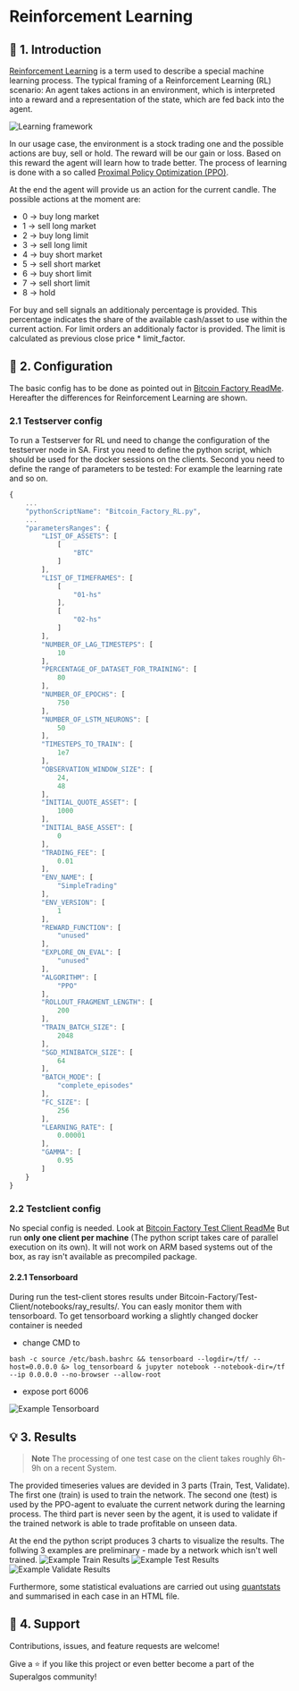 # Reinforcement Learning
## 💫 1. Introduction
[Reinforcement Learning](https://en.wikipedia.org/wiki/Reinforcement_learning) is a term used to describe a special machine learning process. The typical framing of a Reinforcement Learning (RL) scenario: An agent takes actions in an environment, which is interpreted into a reward and a representation of the state, which are fed back into the agent.

![Learning framework](https://upload.wikimedia.org/wikipedia/commons/1/1b/Reinforcement_learning_diagram.svg "RL Framework")

In our usage case, the environment is a stock trading one and the possible actions are buy, sell or hold. The reward will be our gain or loss. Based on this reward the agent will learn how to trade better. The process of learning is done with a so called [Proximal Policy Optimization (PPO)](https://en.wikipedia.org/wiki/Proximal_Policy_Optimization).

At the end the agent will provide us an action for the current candle. The possible actions at the moment are:
* 0 -> buy long market
* 1 -> sell long market
* 2 -> buy long limit
* 3 -> sell long limit
* 4 -> buy short market
* 5 -> sell short market
* 6 -> buy short limit
* 7 -> sell short limit
* 8 -> hold

For buy and sell signals an additionaly percentage is provided. This percentage indicates the share of the available cash/asset to use within the current action.
For limit orders an additionaly factor is provided. The limit is calculated as previous close price * limit_factor.

## 📒 2. Configuration
The basic config has to be done as pointed out in [Bitcoin Factory ReadMe](./README.md). Hereafter the differences for Reinforcement Learning are shown.
### 2.1 Testserver config
To run a Testserver for RL und need to change the configuration of the testserver node in SA. First you need to define the python script, which should be used for the docker sessions on the clients.
Second you need to define the range of parameters to be tested: For example the learning rate and so on.
```js
{
    ...
    "pythonScriptName": "Bitcoin_Factory_RL.py",
    ...
    "parametersRanges": {
        "LIST_OF_ASSETS": [
            [
                "BTC"
            ]
        ],
        "LIST_OF_TIMEFRAMES": [
            [
                "01-hs"
            ],
            [
                "02-hs"
            ]
        ],
        "NUMBER_OF_LAG_TIMESTEPS": [
            10
        ],
        "PERCENTAGE_OF_DATASET_FOR_TRAINING": [
            80
        ],
        "NUMBER_OF_EPOCHS": [
            750
        ],
        "NUMBER_OF_LSTM_NEURONS": [
            50
        ],
        "TIMESTEPS_TO_TRAIN": [
            1e7
        ],
        "OBSERVATION_WINDOW_SIZE": [
            24,
            48
        ],
        "INITIAL_QUOTE_ASSET": [
            1000
        ],
        "INITIAL_BASE_ASSET": [
            0
        ],
        "TRADING_FEE": [
            0.01
        ],
        "ENV_NAME": [
            "SimpleTrading"
        ],
        "ENV_VERSION": [
            1
        ],
        "REWARD_FUNCTION": [
            "unused"
        ],
        "EXPLORE_ON_EVAL": [
            "unused"
        ],
        "ALGORITHM": [
            "PPO"
        ],
        "ROLLOUT_FRAGMENT_LENGTH": [
            200
        ],
        "TRAIN_BATCH_SIZE": [
            2048
        ],
        "SGD_MINIBATCH_SIZE": [
            64
        ],
        "BATCH_MODE": [
            "complete_episodes"
        ],
        "FC_SIZE": [
            256
        ],
        "LEARNING_RATE": [
            0.00001
        ],
        "GAMMA": [
            0.95
        ]        
    }
}
```
### 2.2 Testclient config
No special config is needed. Look at [Bitcoin Factory Test Client ReadMe](./Test-Client/README.md)
But run **only one client per machine** (The python script takes care of parallel execution on its own). It will not work on ARM based systems out of the box, as ray isn't available as precompiled package.
#### 2.2.1 Tensorboard
During run the test-client stores results under Bitcoin-Factory/Test-Client/notebooks/ray_results/. You can easly monitor them with tensorboard. To get tensorboard working a slightly changed docker container is needed
* change CMD to
```
bash -c source /etc/bash.bashrc && tensorboard --logdir=/tf/ --host=0.0.0.0 &> log_tensorboard & jupyter notebook --notebook-dir=/tf --ip 0.0.0.0 --no-browser --allow-root
```
* expose port 6006

![Example Tensorboard](docs/tensorboard.png "Tensorboard")
## 💡 3. Results
> __Note__
> The processing of one test case on the client takes roughly 6h-9h on a recent System.

The provided timeseries values are devided in 3 parts (Train, Test, Validate). The first one (train) is used to train the network. The second one (test) is used by the PPO-agent to evaluate the current network during the learning process. The third part is never seen by the agent, it is used to validate if the trained network is able to trade profitable on unseen data.

At the end the python script produces 3 charts to visualize the results. The follwing 3 examples are preliminary - made by a network which isn't well trained. 
![Example Train Results](docs/BTC_train.png "BTC train")
![Example Test Results](docs/BTC_test.png "BTC test")
![Example Validate Results](docs/BTC_validate.png "BTC validate")

Furthermore, some statistical evaluations are carried out using [quantstats](https://github.com/ranaroussi/quantstats) and summarised in each case in an HTML file.

## 🤝 4. Support

Contributions, issues, and feature requests are welcome!

Give a ⭐️ if you like this project or even better become a part of the Superalgos community!